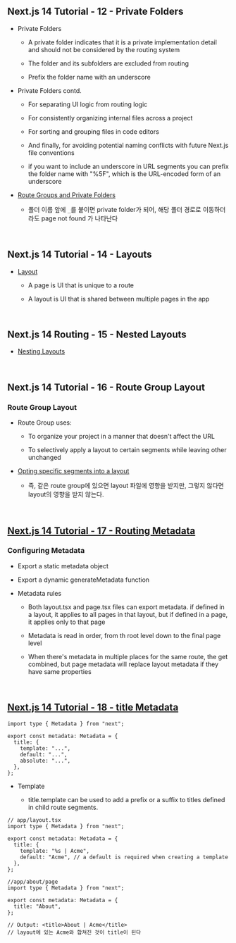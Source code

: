 ## Next.js 14 Tutorial - 12 - Private Folders

- Private Folders

  - A private folder indicates that it is a private implementation detail and should not be considered by the routing system

  - The folder and its subfolders are excluded from routing

  - Prefix the folder name with an underscore

- Private Folders contd.

  - For separating UI logic from routing logic

  - For consistently organizing internal files across a project

  - For sorting and grouping files in code editors

  - And finally, for avoiding potential naming conflicts with future Next.js file conventions

  - if you want to include an underscore in URL segments you can prefix the folder name with "%5F", which is the URL-encoded form of an underscore

- [Route Groups and Private Folders](https://nextjs.org/docs/getting-started/project-structure#route-groups-and-private-folders)

  - 폴더 이름 앞에 `_`를 붙이면 private folder가 되어, 해당 폴더 경로로 이동하더라도 page not found 가 나타난다

<br/>

## Next.js 14 Tutorial - 14 - Layouts

- [Layout](https://nextjs.org/docs/app/building-your-application/routing/layouts-and-templates#layouts)

  - A page is UI that is unique to a route

  - A layout is UI that is shared between multiple pages in the app

<br/>

## Next.js 14 Routing - 15 - Nested Layouts

- [Nesting Layouts](https://nextjs.org/docs/app/building-your-application/routing/layouts-and-templates#nesting-layouts)

<br/>

## Next.js 14 Tutorial - 16 - Route Group Layout

### Route Group Layout

- Route Group uses:

  - To organize your project in a manner that doesn't affect the URL

  - To selectively apply a layout to certain segments while leaving other unchanged

- [Opting specific segments into a layout](https://nextjs.org/docs/app/building-your-application/routing/route-groups#opting-specific-segments-into-a-layout)

  - 즉, 같은 route group에 있으면 layout 파일에 영향을 받지만, 그렇지 않다면 layout의 영향을 받지 않는다.

<br/>

## [Next.js 14 Tutorial - 17 - Routing Metadata](https://nextjs.org/docs/app/building-your-application/optimizing/metadata)

### Configuring Metadata

- Export a static metadata object

- Export a dynamic generateMetadata function

- Metadata rules

  - Both layout.tsx and page.tsx files can export metadata. if defined in a layout, it applies to all pages in that layout, but if defined in a page, it applies only to that page

  - Metadata is read in order, from th root level down to the final page level

  - When there's metadata in multiple places for the same route, the get combined, but page metadata will replace layout metadata if they have same properties

<br/>

## [Next.js 14 Tutorial - 18 - title Metadata](https://nextjs.org/docs/app/api-reference/functions/generate-metadata#title)

```tsx
import type { Metadata } from "next";

export const metadata: Metadata = {
  title: {
    template: "...",
    default: "...",
    absolute: "...",
  },
};
```

- Template

  - title.template can be used to add a prefix or a suffix to titles defined in child route segments.

```tsx
// app/layout.tsx
import type { Metadata } from "next";

export const metadata: Metadata = {
  title: {
    template: "%s | Acme",
    default: "Acme", // a default is required when creating a template
  },
};
```

```tsx
//app/about/page
import type { Metadata } from "next";

export const metadata: Metadata = {
  title: "About",
};

// Output: <title>About | Acme</title>
// layout에 있는 Acme와 합쳐진 것이 title이 된다
```

